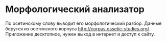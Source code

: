 # Морфологический анализатор

По осетинскому слову выводит его морфологический разбор.
Данные берутся из осетинского корпуса http://corpus.ossetic-studies.org/. Приложение десктопное, нужен выход в интернет и доступ к сайту.
